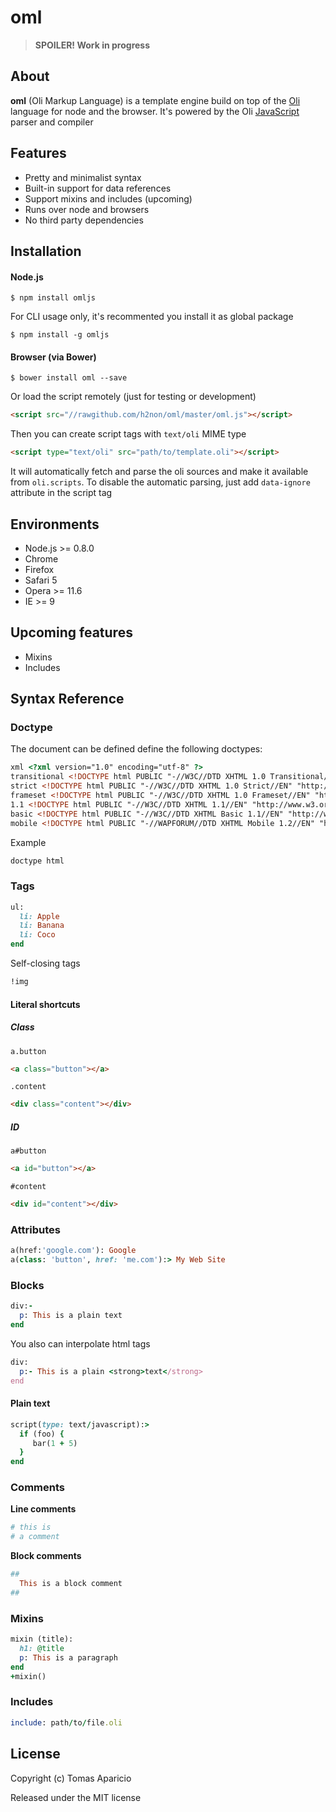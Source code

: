 # oml

> **SPOILER! Work in progress**

## About

**oml** (Oli Markup Language) is a template engine build on top of the [Oli][oli] language for node and the browser.
It's powered by the Oli [JavaScript][oli-js] parser and compiler

## Features

- Pretty and minimalist syntax
- Built-in support for data references
- Support mixins and includes (upcoming)
- Runs over node and browsers
- No third party dependencies

## Installation

#### Node.js

```
$ npm install omljs
```
For CLI usage only, it's recommented you install it as global package
```
$ npm install -g omljs
```

#### Browser (via Bower)

```
$ bower install oml --save
```

Or load the script remotely (just for testing or development)
```html
<script src="//rawgithub.com/h2non/oml/master/oml.js"></script>
```
Then you can create script tags with `text/oli` MIME type
```html
<script type="text/oli" src="path/to/template.oli"></script>
```
It will automatically fetch and parse the oli sources and make it available from `oli.scripts`.
To disable the automatic parsing, just add `data-ignore` attribute in the script tag

## Environments

- Node.js >= 0.8.0
- Chrome
- Firefox
- Safari 5
- Opera >= 11.6
- IE >= 9

## Upcoming features

- Mixins
- Includes

## Syntax Reference

### Doctype

The document can be defined define the following doctypes:

```html
xml <?xml version="1.0" encoding="utf-8" ?>
transitional <!DOCTYPE html PUBLIC "-//W3C//DTD XHTML 1.0 Transitional//EN" "http://www.w3.org/TR/xhtml1/DTD/xhtml1-transitional.dtd">
strict <!DOCTYPE html PUBLIC "-//W3C//DTD XHTML 1.0 Strict//EN" "http://www.w3.org/TR/xhtml1/DTD/xhtml1-strict.dtd">
frameset <!DOCTYPE html PUBLIC "-//W3C//DTD XHTML 1.0 Frameset//EN" "http://www.w3.org/TR/xhtml1/DTD/xhtml1-frameset.dtd">
1.1 <!DOCTYPE html PUBLIC "-//W3C//DTD XHTML 1.1//EN" "http://www.w3.org/TR/xhtml11/DTD/xhtml11.dtd">
basic <!DOCTYPE html PUBLIC "-//W3C//DTD XHTML Basic 1.1//EN" "http://www.w3.org/TR/xhtml-basic/xhtml-basic11.dtd">
mobile <!DOCTYPE html PUBLIC "-//WAPFORUM//DTD XHTML Mobile 1.2//EN" "http://www.openmobilealliance.org/tech/DTD/xhtml-mobile12.dtd">
```

Example
```ruby
doctype html
```

### Tags

```ruby
ul:
  li: Apple
  li: Banana
  li: Coco
end
```
Self-closing tags
```ruby
!img
```

#### Literal shortcuts

##### Class
```jade
a.button 
```
```html
<a class="button"></a>
```
```jade
.content 
```
```html
<div class="content"></div>
```

##### ID
```jade
a#button 
```
```html
<a id="button"></a>
```
```jade
#content
```
```html
<div id="content"></div>
```

### Attributes

```ruby
a(href:'google.com'): Google
a(class: 'button', href: 'me.com'):> My Web Site
```

### Blocks

```ruby
div:- 
  p: This is a plain text
end
```

You also can interpolate html tags
```ruby
div:
  p:- This is a plain <strong>text</strong>
end
```

#### Plain text

```ruby
script(type: text/javascript):>
  if (foo) {
     bar(1 + 5)
  }
end
```

### Comments

**Line comments**
```ruby
# this is
# a comment
```

**Block comments**
```ruby
##
  This is a block comment
##
```

### Mixins

```ruby
mixin (title):
  h1: @title
  p: This is a paragraph
end
+mixin()
```

### Includes

```ruby
include: path/to/file.oli
```


## License

Copyright (c) Tomas Aparicio

Released under the MIT license


[oli-js]: https://github.com/oli-lang/oli-js
[oli]: https://oli-lang.org
